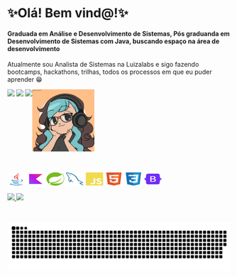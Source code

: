 
  <h1>✨Olá! Bem vind@!✨</h1>
  <div style="display:block">
  <h4>Graduada em Análise e Desenvolvimento de Sistemas, Pós graduanda em Desenvolvimento de Sistemas com Java, buscando espaço na área de desenvolvimento</h4>
  <p>Atualmente sou Analista de Sistemas na Luizalabs e sigo fazendo bootcamps, hackathons, trilhas, todos os
    processos em que eu puder aprender 😁</p>
  </div>
  
  <div style="display: inline-block"> 
  <img align="right" alt="Bia" height="140" src="https://github.com/bianksilva/bianksilva/blob/main/gif-github.gif">
      <a href = "mailto:silvabianca0696@outlook.com"><img src="https://img.shields.io/badge/Microsoft_Outlook-0078D4?style=for-the-badge&logo=microsoft-outlook&logoColor=white"              target="_blank"></a>
      <a href="https://instagram.com/bianca_s1lv4" target="_blank"><img src="https://img.shields.io/badge/-Instagram-%23E4405F?style=for-the-badge&logo=instagram&logoColor=white"            target="_blank"></a>
      <a href="https://www.linkedin.com/in/bianca-silva-goncalves/" target="_blank"><img src="https://img.shields.io/badge/-LinkedIn-%230077B5?style=for-the-badge&logo=linkedin&logoColor=white" target="_blank"></a> 
    </div>
  
   ##
  
  <div style="display: block"><br>    
    <img align="center" alt="Bia-Java" height="30" width="40" src="https://raw.githubusercontent.com/devicons/devicon/master/icons/java/java-original.svg">
    <img align="center" alt="Bia-Kotlin" height="30" width="40" src="https://raw.githubusercontent.com/devicons/devicon/master/icons/kotlin/kotlin-original.svg">
    <img align="center" alt="Bia-Spring" height="30" width="40" src="https://raw.githubusercontent.com/devicons/devicon/master/icons/spring/spring-original.svg"> 
    <img align="center" alt="Bia-MySQL" height="30" width="40" src="https://raw.githubusercontent.com/devicons/devicon/master/icons/mysql/mysql-original.svg">
    <img align="center" alt="Bia-Js" height="30" width="40" src="https://raw.githubusercontent.com/devicons/devicon/master/icons/javascript/javascript-plain.svg">  
    <img align="center" alt="Bia-HTML" height="30" width="40" src="https://raw.githubusercontent.com/devicons/devicon/master/icons/html5/html5-original.svg">
    <img align="center" alt="Bia-CSS" height="30" width="40" src="https://raw.githubusercontent.com/devicons/devicon/master/icons/css3/css3-original.svg">
    <img align="center" alt="Bia-Bootstrap" height="30" width="40" src="https://raw.githubusercontent.com/devicons/devicon/master/icons/bootstrap/bootstrap-plain.svg">
  </div><br>
  
  
 <div>
  <a href="https://github.com/bianksilva">
  <img height="180em" src="https://github-readme-stats.vercel.app/api?username=bianksilva&show_icons=true&theme=gotham&include_all_commits=true&count_private=true"/>
  <img height="180em" src="https://github-readme-stats.vercel.app/api/top-langs/?username=bianksilva&layout=compact&langs_count=7&theme=gotham"/>
 </div><br>
  
  ##
![Snake animation](https://github.com/bianksilva/bianksilva/blob/output/github-contribution-grid-snake.svg)
